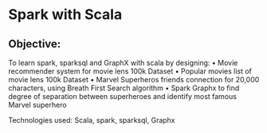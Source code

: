 Spark with Scala
=====================

Objective:
----------
To learn spark, sparksql and GraphX with scala by designing:
•	Movie recommender system for movie lens 100k Dataset
•	Popular movies list of movie lens 100k Dataset
•	Marvel Superheros friends connection for 20,000 characters, using Breath First Search algorithm
•	Spark Graphx to find degree of separation between superheroes and identify most famous Marvel superhero

Technologies used: Scala, spark, sparksql, Graphx
